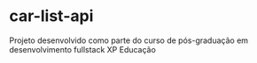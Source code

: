 # car-list-api
Projeto desenvolvido como parte do curso de pós-graduação em desenvolvimento fullstack XP Educação
